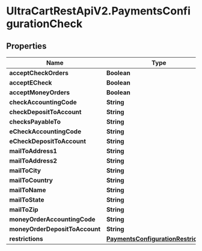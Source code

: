 # UltraCartRestApiV2.PaymentsConfigurationCheck

## Properties
Name | Type | Description | Notes
------------ | ------------- | ------------- | -------------
**acceptCheckOrders** | **Boolean** |  | [optional] 
**acceptECheck** | **Boolean** |  | [optional] 
**acceptMoneyOrders** | **Boolean** |  | [optional] 
**checkAccountingCode** | **String** |  | [optional] 
**checkDepositToAccount** | **String** |  | [optional] 
**checksPayableTo** | **String** |  | [optional] 
**eCheckAccountingCode** | **String** |  | [optional] 
**eCheckDepositToAccount** | **String** |  | [optional] 
**mailToAddress1** | **String** |  | [optional] 
**mailToAddress2** | **String** |  | [optional] 
**mailToCity** | **String** |  | [optional] 
**mailToCountry** | **String** |  | [optional] 
**mailToName** | **String** |  | [optional] 
**mailToState** | **String** |  | [optional] 
**mailToZip** | **String** |  | [optional] 
**moneyOrderAccountingCode** | **String** |  | [optional] 
**moneyOrderDepositToAccount** | **String** |  | [optional] 
**restrictions** | [**PaymentsConfigurationRestrictions**](PaymentsConfigurationRestrictions.md) |  | [optional] 


